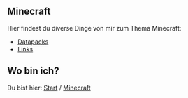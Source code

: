 ## Minecraft

Hier findest du diverse Dinge von mir zum Thema Minecraft:

- [Datapacks](https://rafaelurben.github.io/minecraft/datapacks)
- [Links](https://rafaelurben.github.io/minecraft/links)


## Wo bin ich?

Du bist hier: [Start](https://rafaelurben.github.io) / [Minecraft](https://rafaelurben.github.io/minecraft)
